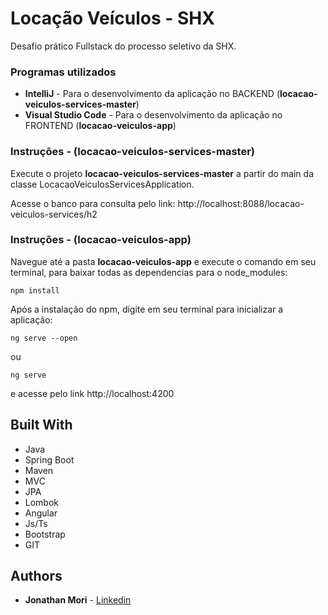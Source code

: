 # Locação Veículos - SHX

Desafio prático Fullstack do processo seletivo da SHX.

### Programas utilizados

* __IntelliJ__ - Para o desenvolvimento da aplicação no BACKEND (__locacao-veiculos-services-master__)
* __Visual Studio Code__ - Para o desenvolvimento da aplicação no FRONTEND (__locacao-veiculos-app__)


### Instruções - (__locacao-veiculos-services-master__)

Execute o projeto __locacao-veiculos-services-master__ a partir do main da classe LocacaoVeiculosServicesApplication.

Acesse o banco para consulta pelo link: http://localhost:8088/locacao-veiculos-services/h2

### Instruções - (__locacao-veiculos-app__)

Navegue até a pasta __locacao-veiculos-app__ e execute o comando em seu terminal, para baixar todas as dependencias para o node_modules:

```
npm install
```

Após a instalação do npm, digite em seu terminal para inicializar a aplicação:

```
ng serve --open
```
ou
```
ng serve
```
e acesse pelo link http://localhost:4200

## Built With
* Java
* Spring Boot
*	Maven
*	MVC
*	JPA
* Lombok
*	Angular
* Js/Ts
* Bootstrap
*	GIT

## Authors

* **Jonathan Mori** - [Linkedin](https://www.linkedin.com/in/jonathan-mori-19842a163)
